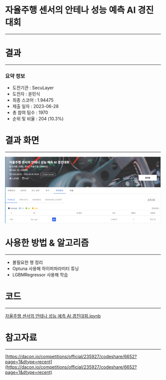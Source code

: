 # 자율주행 센서의 안테나 성능 예측 AI 경진대회
-----------------------------------
# 결과
-----------------------------------
### 요약 정보
  * 도전기관 : SecuLayer
  * 도전자 : 윤민식
  * 최종 스코어 : 1.94475
  * 제출 일자 : 2023-06-28
  * 총 참여 팀수 : 1970
  * 순위 및 비율 : 204 (10.3%)
# 결과 화면
-----------------------------------
![rank](./img/rank.PNG)
# 사용한 방법 & 알고리즘
----------------------------------
  * 불필요한 행 정리
  * Optuna 사용해 하이퍼파라미터 튜닝
  * LGBMRegressor 사용해 학습
# 코드
----------------------------------
[자율주행 센서의 안테나 성능 예측 AI 경진대회.ipynb](./자율주행_센서의_안테나_성능_예측_AI_경진대회.ipynb)
# 참고자료
----------------------------------
[https://dacon.io/competitions/official/235927/codeshare/6652?page=1&dtype=recent](https://dacon.io/competitions/official/235927/codeshare/6652?page=1&dtype=recent)
